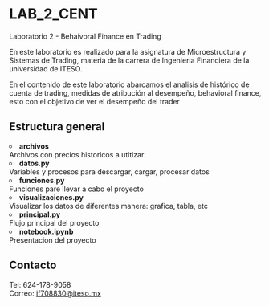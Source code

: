 # LAB_2_CENT
Laboratorio 2 - Behaivoral Finance en Trading

En este laboratorio es realizado para la asignatura de Microestructura y Sistemas de Trading, materia de la carrera de Ingenieria Financiera de la universidad de ITESO.

En el contenido de este laboratorio abarcamos el analisis de histórico de cuenta de trading, medidas de atribución al desempeño, behavioral finance, esto con el objetivo de ver el desempeño del trader


## Estructura general

<li type="circle"><b>archivos</li></b>
Archivos con precios historicos a utitizar<br>

<li type="circle"><b>datos.py</li></b>
Variables y procesos para descargar, cargar, procesar datos<br>

<li type="circle"><b>funciones.py</li></b>
Funciones pare llevar a cabo el proyecto<br>

<li type="circle"><b>visualizaciones.py</li></b>
Visualizar los datos de diferentes manera: grafica, tabla, etc<br>

<li type="circle"><b>principal.py</li></b>
Flujo principal del proyecto<br>

<li type="circle"><b>notebook.ipynb</li></b>
Presentacion del proyecto

## Contacto

Tel: 624-178-9058 <br>
Correo: if708830@iteso.mx